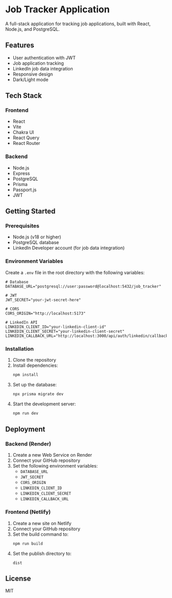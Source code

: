 # Job Tracker Application

A full-stack application for tracking job applications, built with React, Node.js, and PostgreSQL.

## Features

- User authentication with JWT
- Job application tracking
- LinkedIn job data integration
- Responsive design
- Dark/Light mode

## Tech Stack

### Frontend

- React
- Vite
- Chakra UI
- React Query
- React Router

### Backend

- Node.js
- Express
- PostgreSQL
- Prisma
- Passport.js
- JWT

## Getting Started

### Prerequisites

- Node.js (v18 or higher)
- PostgreSQL database
- LinkedIn Developer account (for job data integration)

### Environment Variables

Create a `.env` file in the root directory with the following variables:

```env
# Database
DATABASE_URL="postgresql://user:password@localhost:5432/job_tracker"

# JWT
JWT_SECRET="your-jwt-secret-here"

# CORS
CORS_ORIGIN="http://localhost:5173"

# LinkedIn API
LINKEDIN_CLIENT_ID="your-linkedin-client-id"
LINKEDIN_CLIENT_SECRET="your-linkedin-client-secret"
LINKEDIN_CALLBACK_URL="http://localhost:3000/api/auth/linkedin/callback"
```

### Installation

1. Clone the repository
2. Install dependencies:
   ```bash
   npm install
   ```
3. Set up the database:
   ```bash
   npx prisma migrate dev
   ```
4. Start the development server:
   ```bash
   npm run dev
   ```

## Deployment

### Backend (Render)

1. Create a new Web Service on Render
2. Connect your GitHub repository
3. Set the following environment variables:
   - `DATABASE_URL`
   - `JWT_SECRET`
   - `CORS_ORIGIN`
   - `LINKEDIN_CLIENT_ID`
   - `LINKEDIN_CLIENT_SECRET`
   - `LINKEDIN_CALLBACK_URL`

### Frontend (Netlify)

1. Create a new site on Netlify
2. Connect your GitHub repository
3. Set the build command to:
   ```bash
   npm run build
   ```
4. Set the publish directory to:
   ```
   dist
   ```

## License

MIT
